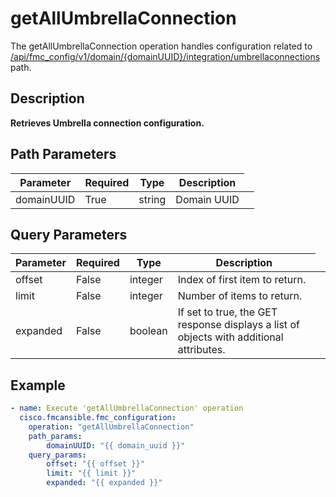 # getAllUmbrellaConnection

The getAllUmbrellaConnection operation handles configuration related to [/api/fmc_config/v1/domain/{domainUUID}/integration/umbrellaconnections](/paths//api/fmc_config/v1/domain/{domain_uuid}/integration/umbrellaconnections.md) path.&nbsp;
## Description
**Retrieves Umbrella connection configuration.**

## Path Parameters
| Parameter | Required | Type | Description |
| --------- | -------- | ---- | ----------- |
| domainUUID | True | string <td colspan=3> Domain UUID |

## Query Parameters
| Parameter | Required | Type | Description |
| --------- | -------- | ---- | ----------- |
| offset | False | integer <td colspan=3> Index of first item to return. |
| limit | False | integer <td colspan=3> Number of items to return. |
| expanded | False | boolean <td colspan=3> If set to true, the GET response displays a list of objects with additional attributes. |

## Example
```yaml
- name: Execute 'getAllUmbrellaConnection' operation
  cisco.fmcansible.fmc_configuration:
    operation: "getAllUmbrellaConnection"
    path_params:
        domainUUID: "{{ domain_uuid }}"
    query_params:
        offset: "{{ offset }}"
        limit: "{{ limit }}"
        expanded: "{{ expanded }}"

```